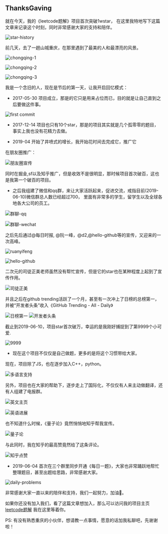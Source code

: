 ## ThanksGaving

就在今天，我的《leetcode题解》项目首次突破1wstar， 在这里我特地写下这篇文章来记录这个时刻，同时非常感谢大家的支持和陪伴。

![star-history](./assets/thanks-gaving/star-history.jpg)

前几天，去了一趟山城重庆，在那里遇到了最美的人和最漂亮的风景。

![chongqing-1](./assets/thanks-gaving/chongqing-1.jpeg)

![chongqing-2](./assets/thanks-gaving/chongqing-2.jpeg)

![chongqing-3](./assets/thanks-gaving/chongqing-3.jpeg)

我是一个念旧的人，现在是节后的第一天，让我开启回忆模式：

- 2017-05-30 项目成立，那是的它只是用来占位而已，目的就是让自己直到之后要做这件事。

![first commit](./assets/thanks-gaving/first-commit.jpg)

- 2017-12-14 项目也只有10个star，那是的项目其实就是几个孤零零的题目，事实上我也没有花精力去做。

- 2019-04 开始了井喷式的增长，我开始花时间去完成它，推广它

在朋友圈推广：

![朋友圈宣传](./assets/thanks-gaving/朋友圈宣传.jpeg)

同时在掘金,sf以及知乎推广，但是收效不是很明显，那时候项目首次破百，这也是我第一个破百的项目。

- 之后我组建了微信和qq群，来让大家活跃起来，促进交流，戒指目前(2019-06-10)微信群总人数已经超过700，
里面有非常多的学生，留学生以及全球各地各大公司的员工。

![群聊-qq](./assets/thanks-gaving/群聊-qq.jpg)

![群聊-wechat](./assets/thanks-gaving/群聊-wechat.jpg)


之后先后通过@每日时报, @阮一峰，@d2,@hello-github等的宣传，又迎来的一次高峰。

![ruanyifeng](./assets/thanks-gaving/ruanyifeng.jpeg)

![hello-github](./assets/thanks-gaving/hello-github.jpeg)

二次元的司徒正美老师虽然没有帮忙宣传，但是它的star也在某种程度上起到了宣传作用。

![司徒正美](./assets/thanks-gaving/司徒正美.jpeg)

并且之后在github trending活跃了一个月，甚至有一次冲上了日榜的总榜第一，并被“开发者头条”收入《GitHub Trending - All - Daily》


![日榜第一](./assets/thanks-gaving/日榜第一.jpeg)
![开发者头条](./assets/thanks-gaving/开发者头条.jpeg)


截止到2019-06-10，项目star首次破万，幸运的是我刚好捕捉到了第9999个小可爱.

![9999](./assets/thanks-gaving/9999.jpeg)

- 现在这个项目不仅仅是自己做题，更多的是将这个习惯带给大家。 

现在，项目除了JS，也在逐步加入C++，python。

![多语言支持](./assets/thanks-gaving/多语言支持.jpg)

另外，项目也在大家的帮助下，逐步走上了国际化，不仅仅有人来主动做翻译，还有人组建了电报群。

![英文主页](./assets/thanks-gaving/英文主页.jpg)

![英语进展](./assets/thanks-gaving/英语进展.jpg)

也不知道什么时候，《量子论》竟然悄悄地知乎帮我宣传。

![量子论](./assets/thanks-gaving/量子论.jpeg)

与此同时，我在知乎的最高赞竟然给了这条评论。

![知乎点赞](./assets/thanks-gaving/知乎点赞.jpeg)

- 2019-06-04 首次在三个群里同步开通《每日一题》，大家也非常踊跃地帮忙整理题目，甚至出题给思路，非常感谢大家。

![daily-problems](./assets/thanks-gaving/daily-problems.jpg)

非常感谢大家一直以来的陪伴和支持，我们一起努力，加油💪。

如果你还没有加入我们，看了这篇文章想加入，那么可以访问我的项目主页 [leetcode题解](https://github.com/azl397985856/leetcode)
我在这里等着你。

PS: 有没有熟悉重庆的小伙伴，想请教一点事情，愿意的话加我私聊吧，先谢谢啦！

